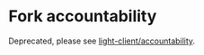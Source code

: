 # Fork accountability

Deprecated, please see [light-client/accountability](https://github.com/depinnetwork/por-consensus/blob/main/spec/light-client/accountability).
